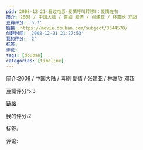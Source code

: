 ```yaml
---
pid: 2008-12-21-看过电影-爱情呼叫转移Ⅱ：爱情左右
简介: 2008 / 中国大陆 / 喜剧 爱情 / 张建亚 / 林嘉欣 邓超
豆瓣评分: '5.3'
链接: https://movie.douban.com/subject/3344570/
创建时间: '2008-12-21 21:27:53'
我的评分: '2'
标签:
评论:
tags: [douban]
categories: [timeline]
---
```

简介:2008 / 中国大陆 / 喜剧 爱情 / 张建亚 / 林嘉欣 邓超

豆瓣评分:5.3

[链接](https://movie.douban.com/subject/3344570/)

我的评分:2

标签:

评论:

